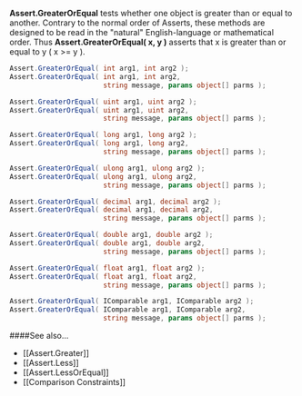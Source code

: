 **Assert.GreaterOrEqual** tests whether one object is greater than or equal to another.
Contrary to the normal order of Asserts, these methods are designed to be
read in the "natural" English-language or mathematical order. Thus
**Assert.GreaterOrEqual( x, y )** asserts that x is greater than or equal to y ( x &gt;= y ).

```C#
Assert.GreaterOrEqual( int arg1, int arg2 );
Assert.GreaterOrEqual( int arg1, int arg2, 
                       string message, params object[] parms );

Assert.GreaterOrEqual( uint arg1, uint arg2 );
Assert.GreaterOrEqual( uint arg1, uint arg2, 
                       string message, params object[] parms );

Assert.GreaterOrEqual( long arg1, long arg2 );
Assert.GreaterOrEqual( long arg1, long arg2, 
                       string message, params object[] parms );

Assert.GreaterOrEqual( ulong arg1, ulong arg2 );
Assert.GreaterOrEqual( ulong arg1, ulong arg2, 
                       string message, params object[] parms );

Assert.GreaterOrEqual( decimal arg1, decimal arg2 );
Assert.GreaterOrEqual( decimal arg1, decimal arg2, 
                       string message, params object[] parms );

Assert.GreaterOrEqual( double arg1, double arg2 );
Assert.GreaterOrEqual( double arg1, double arg2, 
                       string message, params object[] parms );

Assert.GreaterOrEqual( float arg1, float arg2 );
Assert.GreaterOrEqual( float arg1, float arg2, 
                       string message, params object[] parms );

Assert.GreaterOrEqual( IComparable arg1, IComparable arg2 );
Assert.GreaterOrEqual( IComparable arg1, IComparable arg2, 
                       string message, params object[] parms );
```

####See also...
 * [[Assert.Greater]]
 * [[Assert.Less]]
 * [[Assert.LessOrEqual]]
 * [[Comparison Constraints]]
